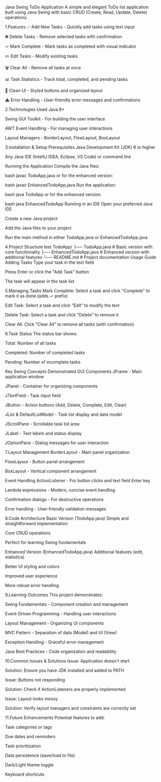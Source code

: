 Java Swing ToDo Application
A simple and elegant ToDo list application built using Java Swing with basic CRUD (Create, Read, Update, Delete) operations.

1.Features
✅ Add New Tasks - Quickly add tasks using text input

❌ Delete Tasks - Remove selected tasks with confirmation

✓ Mark Complete - Mark tasks as completed with visual indicator

✏️ Edit Tasks - Modify existing tasks

🗑️ Clear All - Remove all tasks at once

📊 Task Statistics - Track total, completed, and pending tasks

🎨 Clean UI - Styled buttons and organized layout

⚠️ Error Handling - User-friendly error messages and confirmations

2.Technologies Used
Java 8+

Swing GUI Toolkit - For building the user interface

AWT Event Handling - For managing user interactions

Layout Managers - BorderLayout, FlowLayout, BoxLayout

3.Installation & Setup
Prerequisites
Java Development Kit (JDK) 8 or higher

Any Java IDE (IntelliJ IDEA, Eclipse, VS Code) or command line

Running the Application
Compile the Java files:

bash
javac TodoApp.java
or for the enhanced version:

bash
javac EnhancedTodoApp.java
Run the application:

bash
java TodoApp
or for the enhanced version:

bash
java EnhancedTodoApp
Running in an IDE
Open your preferred Java IDE

Create a new Java project

Add the Java files to your project

Run the main method in either TodoApp.java or EnhancedTodoApp.java

4.Project Structure
text
TodoApp/
├── TodoApp.java                 # Basic version with core functionality
├── EnhancedTodoApp.java         # Enhanced version with additional features
└── README.md                    # Project documentation
Usage Guide
Adding Tasks
Type your task in the text field

Press Enter or click the "Add Task" button

The task will appear in the task list

5.Managing Tasks
Mark Complete: Select a task and click "Complete" to mark it as done (adds ✓ prefix)

Edit Task: Select a task and click "Edit" to modify the text

Delete Task: Select a task and click "Delete" to remove it

Clear All: Click "Clear All" to remove all tasks (with confirmation)

6.Task Status
The status bar shows:

Total: Number of all tasks

Completed: Number of completed tasks

Pending: Number of incomplete tasks

Key Swing Concepts Demonstrated
GUI Components
JFrame - Main application window

JPanel - Container for organizing components

JTextField - Task input field

JButton - Action buttons (Add, Delete, Complete, Edit, Clear)

JList & DefaultListModel - Task list display and data model

JScrollPane - Scrollable task list area

JLabel - Text labels and status display

JOptionPane - Dialog messages for user interaction

7.Layout Management
BorderLayout - Main panel organization

FlowLayout - Button panel arrangement

BoxLayout - Vertical component arrangement

Event Handling
ActionListener - For button clicks and text field Enter key

Lambda expressions - Modern, concise event handling

Confirmation dialogs - For destructive operations

Error handling - User-friendly validation messages

8.Code Architecture
Basic Version (TodoApp.java)
Simple and straightforward implementation

Core CRUD operations

Perfect for learning Swing fundamentals

Enhanced Version (EnhancedTodoApp.java)
Additional features (edit, statistics)

Better UI styling and colors

Improved user experience

More robust error handling

9.Learning Outcomes
This project demonstrates:

Swing Fundamentals - Component creation and management

Event-Driven Programming - Handling user interactions

Layout Management - Organizing UI components

MVC Pattern - Separation of data (Model) and UI (View)

Exception Handling - Graceful error management

Java Best Practices - Code organization and readability

10.Common Issues & Solutions
Issue: Application doesn't start

Solution: Ensure you have JDK installed and added to PATH

Issue: Buttons not responding

Solution: Check if ActionListeners are properly implemented

Issue: Layout looks messy

Solution: Verify layout managers and constraints are correctly set

11.Future Enhancements
Potential features to add:

Task categories or tags

Due dates and reminders

Task prioritization

Data persistence (save/load to file)

Dark/Light theme toggle

Keyboard shortcuts
